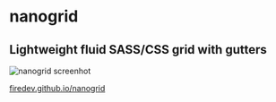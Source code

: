 # nanogrid
## Lightweight fluid SASS/CSS grid with gutters

![nanogrid screenhot](http://firedev.github.io/nanogrid.png)

[firedev.github.io/nanogrid](http://firedev.github.io/nanogrid)
